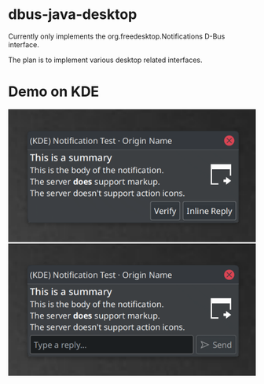 # dbus-java-desktop

Currently only implements the org.freedesktop.Notifications D-Bus interface.

The plan is to implement various desktop related interfaces.

# Demo on KDE
![example-a.png](example-a.png)
![example-b.png](example-b.png)